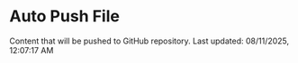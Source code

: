 # Auto Push File

Content that will be pushed to GitHub repository.
Last updated: 08/11/2025, 12:07:17 AM